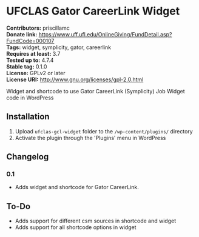 # UFCLAS Gator CareerLink Widget #
**Contributors:** priscillamc  
**Donate link:** https://www.uff.ufl.edu/OnlineGiving/FundDetail.asp?FundCode=000107  
**Tags:** widget, symplicity, gator, careerlink  
**Requires at least:** 3.7  
**Tested up to:** 4.7.4  
**Stable tag:** 0.1.0  
**License:** GPLv2 or later  
**License URI:** http://www.gnu.org/licenses/gpl-2.0.html  

Widget and shortcode to use Gator CareerLink (Symplicity) Job Widget code in WordPress

## Installation ##

1. Upload `ufclas-gcl-widget` folder to the `/wp-content/plugins/` directory
1. Activate the plugin through the 'Plugins' menu in WordPress

## Changelog ##

### 0.1 ###
* Adds widget and shortcode for Gator CareerLink.

## To-Do ##

* Adds support for different csm sources in shortcode and widget
* Adds support for all shortcode options in widget